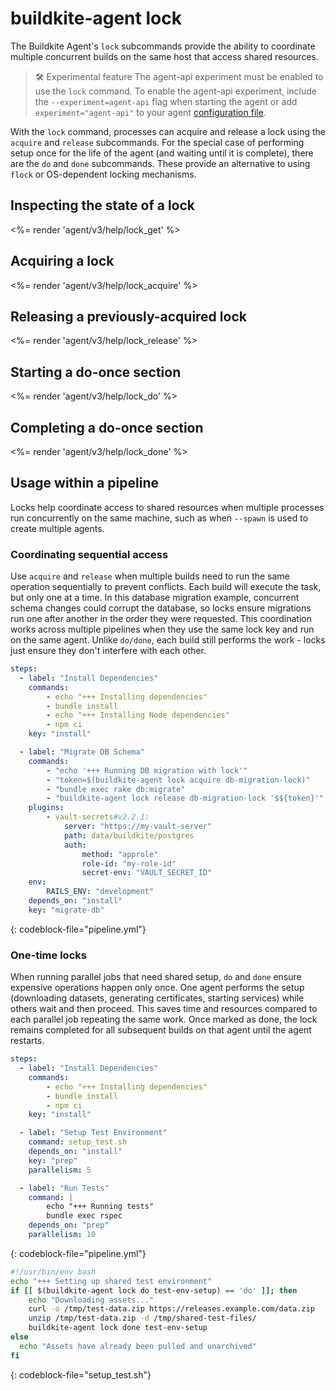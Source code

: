 # buildkite-agent lock

The Buildkite Agent's `lock` subcommands provide the ability to coordinate multiple concurrent builds on the same host that access shared resources.

> 🛠 Experimental feature
> The agent-api experiment must be enabled to use the `lock` command. To enable the agent-api experiment, include the `--experiment=agent-api` flag when starting the agent or add `experiment="agent-api"` to your agent [configuration file](/docs/agent/v3/configuration).

With the `lock` command, processes can acquire and release a lock using the `acquire` and `release` subcommands. For the special case of performing setup once for the life of the agent (and waiting until it is complete), there are the `do` and `done` subcommands. These provide an alternative to using `flock` or OS-dependent locking mechanisms.

## Inspecting the state of a lock

<%= render 'agent/v3/help/lock_get' %>

## Acquiring a lock

<%= render 'agent/v3/help/lock_acquire' %>

## Releasing a previously-acquired lock

<%= render 'agent/v3/help/lock_release' %>

## Starting a do-once section

<%= render 'agent/v3/help/lock_do' %>

## Completing a do-once section

<%= render 'agent/v3/help/lock_done' %>

## Usage within a pipeline

Locks help coordinate access to shared resources when multiple processes run concurrently on the same machine, such as when `--spawn` is used to create multiple agents.

### Coordinating sequential access

Use `acquire` and `release` when multiple builds need to run the same operation sequentially to prevent conflicts. Each build will execute the task, but only one at a time. In this database migration example, concurrent schema changes could corrupt the database, so locks ensure migrations run one after another in the order they were requested. This coordination works across multiple pipelines when they use the same lock key and run on the same agent. Unlike `do/done`, each build still performs the work - locks just ensure they don't interfere with each other.

```yml
steps:
  - label: "Install Dependencies"
    commands:
        - echo "+++ Installing dependencies"
        - bundle install
        - echo "+++ Installing Node dependencies"
        - npm ci
    key: "install"

  - label: "Migrate DB Schema"
    commands:
        - "echo '+++ Running DB migration with lock'"
        - "token=$(buildkite-agent lock acquire db-migration-lock)"
        - "bundle exec rake db:migrate"
        - "buildkite-agent lock release db-migration-lock '$${token}'"
    plugins:
        - vault-secrets#v2.2.1:
            server: "https://my-vault-server"
            path: data/buildkite/postgres
            auth:
                method: "approle"
                role-id: "my-role-id"
                secret-env: "VAULT_SECRET_ID"
    env:
        RAILS_ENV: "development"
    depends_on: "install"
    key: "migrate-db"
```
{: codeblock-file="pipeline.yml"}

### One-time locks

When running parallel jobs that need shared setup, `do` and `done` ensure expensive operations happen only once. One agent performs the setup (downloading datasets, generating certificates, starting services) while others wait and then proceed. This saves time and resources compared to each parallel job repeating the same work. Once marked as done, the lock remains completed for all subsequent builds on that agent until the agent restarts.

```yml
steps:
  - label: "Install Dependencies"
    commands:
        - echo "+++ Installing dependencies"
        - bundle install
        - npm ci
    key: "install"

  - label: "Setup Test Environment"
    command: setup_test.sh
    depends_on: "install"
    key: "prep"
    parallelism: 5

  - label: "Run Tests"
    command: |
        echo "+++ Running tests"
        bundle exec rspec
    depends_on: "prep"
    parallelism: 10
```
{: codeblock-file="pipeline.yml"}

```bash
#!/usr/bin/env bash
echo "+++ Setting up shared test environment"
if [[ $(buildkite-agent lock do test-env-setup) == 'do' ]]; then
    echo "Downloading assets..."
    curl -o /tmp/test-data.zip https://releases.example.com/data.zip
    unzip /tmp/test-data.zip -d /tmp/shared-test-files/
    buildkite-agent lock done test-env-setup
else
  echo "Assets have already been pulled and unarchived"
fi
```
{: codeblock-file="setup_test.sh"}